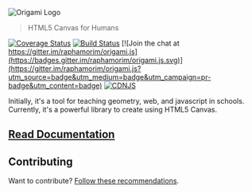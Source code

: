 ![Origami Logo](https://raw.githubusercontent.com/raphamorim/origami.js/master/images/logos/logo-origami.png)

> HTML5 Canvas for Humans

[![Coverage Status](https://coveralls.io/repos/github/raphamorim/origami.js/badge.svg?branch=master)](https://coveralls.io/github/raphamorim/origami.js?branch=master) [![Build Status](https://travis-ci.org/raphamorim/origami.js.svg)](https://travis-ci.org/raphamorim/origami.js) [![Join the chat at https://gitter.im/raphamorim/origami.js](https://badges.gitter.im/raphamorim/origami.js.svg)](https://gitter.im/raphamorim/origami.js?utm_source=badge&utm_medium=badge&utm_campaign=pr-badge&utm_content=badge) [![CDNJS](https://img.shields.io/cdnjs/v/origamijs.svg)](https://cdnjs.com/libraries/origamijs)

Initially, it's a tool for teaching geometry, web, and javascript in schools. Currently, it's a powerful library to create using HTML5 Canvas.

## [Read Documentation](http://origamijs.com/docs/)

## Contributing

Want to contribute? [Follow these recommendations](https://github.com/raphamorim/origami.js/blob/master/CONTRIBUTING.md).